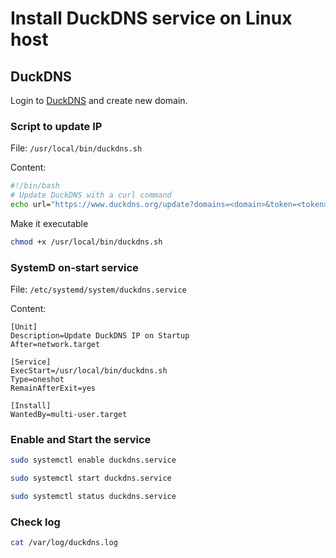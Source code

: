 
# Install DuckDNS service on Linux host

## DuckDNS

Login to [DuckDNS](https://www.duckdns.org/) and create new domain.

### Script to update IP

File: `/usr/local/bin/duckdns.sh`

Content:
```bash
#!/bin/bash
# Update DuckDNS with a curl command
echo url="https://www.duckdns.org/update?domains=<domain>&token=<token>&ip=" | /usr/bin/curl -k -o /var/log/duckdns.log -K -
```

Make it executable
```bash
chmod +x /usr/local/bin/duckdns.sh
```


### SystemD on-start service

File: `/etc/systemd/system/duckdns.service`

Content:
```
[Unit]
Description=Update DuckDNS IP on Startup
After=network.target

[Service]
ExecStart=/usr/local/bin/duckdns.sh
Type=oneshot
RemainAfterExit=yes

[Install]
WantedBy=multi-user.target
```

### Enable and Start the service

```bash
sudo systemctl enable duckdns.service

sudo systemctl start duckdns.service

sudo systemctl status duckdns.service
```

### Check log

```bash
cat /var/log/duckdns.log
```
